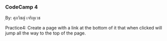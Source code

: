 ### CodeCamp 4 ###
ฺBy: ศุภวิชญ์ เจริญเวช

Practice4: 
  Create a page with a link at the bottom of it that when clicked will jump all the way to the top of the page.
